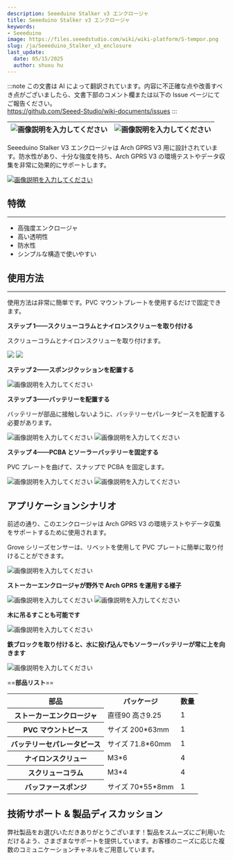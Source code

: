 ```yaml
---
description: Seeeduino Stalker v3 エンクロージャ
title: Seeeduino Stalker v3 エンクロージャ
keywords:
- Seeeduino 
image: https://files.seeedstudio.com/wiki/wiki-platform/S-tempor.png
slug: /ja/Seeeduino_Stalker_v3_enclosure
last_update:
  date: 05/15/2025
  author: shuxu hu
---
```

:::note
この文書は AI によって翻訳されています。内容に不正確な点や改善すべき点がございましたら、文書下部のコメント欄または以下の Issue ページにてご報告ください。  
https://github.com/Seeed-Studio/wiki-documents/issues
:::

|![画像説明を入力してください](https://files.seeedstudio.com/wiki/Seeeduino_Stalker_v3_enclosure/img/IMG_0738.JPG)|![画像説明を入力してください](https://files.seeedstudio.com/wiki/Seeeduino_Stalker_v3_enclosure/img/IMG_0741.JPG)
|---|---|

Seeeduino Stalker V3 エンクロージャは Arch GPRS V3 用に設計されています。防水性があり、十分な強度を持ち、Arch GPRS V3 の環境テストやデータ収集を非常に効果的にサポートします。

[![画像説明を入力してください](https://files.seeedstudio.com/wiki/Seeed-WiKi/docs/images/300px-Get_One_Now_Banner-ragular.png)](https://www.seeedstudio.com/Seeeduino-Stalker-v3-enclosure-p-2419.html)

## 特徴
---
* 高強度エンクロージャ
* 高い透明性
* 防水性
* シンプルな構造で使いやすい

## 使用方法
---
使用方法は非常に簡単です。PVC マウントプレートを使用するだけで固定できます。

**ステップ 1——スクリューコラムとナイロンスクリューを取り付ける**

スクリューコラムとナイロンスクリューを取り付けます。

![](https://files.seeedstudio.com/wiki/Seeeduino_Stalker_v3_enclosure/img/IMG_0762.JPG)
![](https://files.seeedstudio.com/wiki/Seeeduino_Stalker_v3_enclosure/img/IMG_0757.JPG)

**ステップ 2——スポンジクッションを配置する**

![画像説明を入力してください](https://files.seeedstudio.com/wiki/Seeeduino_Stalker_v3_enclosure/img/IMG_0749.JPG)

**ステップ 3——バッテリーを配置する**

バッテリーが部品に接触しないように、バッテリーセパレータピースを配置する必要があります。

![画像説明を入力してください](https://files.seeedstudio.com/wiki/Seeeduino_Stalker_v3_enclosure/img/IMG_0766.JPG)
![画像説明を入力してください](https://files.seeedstudio.com/wiki/Seeeduino_Stalker_v3_enclosure/img/IMG_0750.JPG)

**ステップ 4——PCBA とソーラーバッテリーを固定する**

PVC プレートを曲げて、スナップで PCBA を固定します。

![画像説明を入力してください](https://files.seeedstudio.com/wiki/Seeeduino_Stalker_v3_enclosure/img/IMG_0752.JPG)
![画像説明を入力してください](https://files.seeedstudio.com/wiki/Seeeduino_Stalker_v3_enclosure/img/IMG_0756.JPG)

## アプリケーションシナリオ

前述の通り、このエンクロージャは Arch GPRS V3 の環境テストやデータ収集をサポートするために使用されます。

Grove シリーズセンサーは、リベットを使用して PVC プレートに簡単に取り付けることができます。

![画像説明を入力してください](https://files.seeedstudio.com/wiki/Seeeduino_Stalker_v3_enclosure/img/IMG_0764.JPG)

**ストーカーエンクロージャが野外で Arch GPRS を運用する様子**

![画像説明を入力してください](https://files.seeedstudio.com/wiki/Seeeduino_Stalker_v3_enclosure/img/P50130-115633.jpg)
![画像説明を入力してください](https://files.seeedstudio.com/wiki/Seeeduino_Stalker_v3_enclosure/img/P50130-115712.jpg)

**木に吊るすことも可能です**

![画像説明を入力してください](https://files.seeedstudio.com/wiki/Seeeduino_Stalker_v3_enclosure/img/P50130-120105.jpg)

**鉄ブロックを取り付けると、水に投げ込んでもソーラーバッテリーが常に上を向きます**

![画像説明を入力してください](https://files.seeedstudio.com/wiki/Seeeduino_Stalker_v3_enclosure/img/P50130-120542.jpg)

==**部品リスト**==

<table cellspacing="0" width="80%">
<tr>
<th scope="col"> 部品 </th>
<th scope="col"> パッケージ </th>
<th scope="col"> 数量 </th>
</tr>
<tr>
<th scope="row"> ストーカーエンクロージャ </th>
<td> 直径90 高さ9.25 </td>
<td> 1 </td>
</tr>
<tr>
<th scope="row"> PVC マウントピース </th>
<td> サイズ 200*63mm </td>
<td> 1 </td>
</tr>
<tr>
<th scope="row"> バッテリーセパレータピース </th>
<td> サイズ 71.8*60mm </td>
<td> 1 </td>
</tr>
<tr>
<th scope="row"> ナイロンスクリュー </th>
<td> M3*6 </td>
<td> 4 </td>
</tr>
<tr>
<th scope="row"> スクリューコラム </th>
<td> M3*4 </td>
<td> 4 </td>
</tr>
<tr>
<th scope="row"> バッファースポンジ </th>
<td> サイズ 70*55*8mm </td>
<td> 1 </td>
</tr>
</table>

## 技術サポート & 製品ディスカッション

弊社製品をお選びいただきありがとうございます！製品をスムーズにご利用いただけるよう、さまざまなサポートを提供しています。お客様のニーズに応じた複数のコミュニケーションチャネルをご用意しています。

<div class="button_tech_support_container">
<a href="https://forum.seeedstudio.com/" class="button_forum"></a> 
<a href="https://www.seeedstudio.com/contacts" class="button_email"></a>
</div>

<div class="button_tech_support_container">
<a href="https://discord.gg/eWkprNDMU7" class="button_discord"></a> 
<a href="https://github.com/Seeed-Studio/wiki-documents/discussions/69" class="button_discussion"></a>
</div>